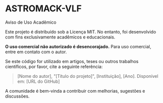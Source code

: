 # ASTROMACK-VLF

Aviso de Uso Acadêmico

Este projeto é distribuído sob a Licença MIT. No entanto, foi desenvolvido com fins exclusivamente acadêmicos e educacionais.

**O uso comercial não autorizado é desencorajado.** Para uso comercial, entre em contato com o autor.

Se este código for utilizado em artigos, teses ou outros trabalhos científicos, por favor, cite a seguinte referência:

> [Nome do autor], "[Título do projeto]", [Instituição], [Ano]. Disponível em: [URL do GitHub]

A comunidade é bem-vinda a contribuir com melhorias, sugestões e discussões.
